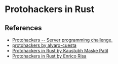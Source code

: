 # Protohackers in Rust

## References 
- [Protohackers -- Server programming challenge.](https://protohackers.com/)
- [protohackers by alvaro-cuesta](https://github.com/alvaro-cuesta/protohackers/blob/master/README.md)
- [Protohackers in Rust by Kaustubh Maske Patil](https://kaustubh.page/posts/protohackers-in-rust/)
- [Protohackers in Rust by Enrico Risa](https://enricorisa.me/tags/protohackers/)